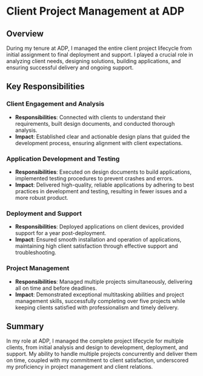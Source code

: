 # Client Project Management at ADP

## Overview
During my tenure at ADP, I managed the entire client project lifecycle from initial assignment to final deployment and support. I played a crucial role in analyzing client needs, designing solutions, building applications, and ensuring successful delivery and ongoing support.

## Key Responsibilities

### Client Engagement and Analysis
- **Responsibilities**: Connected with clients to understand their requirements, built design documents, and conducted thorough analysis.
- **Impact**: Established clear and actionable design plans that guided the development process, ensuring alignment with client expectations.

### Application Development and Testing
- **Responsibilities**: Executed on design documents to build applications, implemented testing procedures to prevent crashes and errors.
- **Impact**: Delivered high-quality, reliable applications by adhering to best practices in development and testing, resulting in fewer issues and a more robust product.

### Deployment and Support
- **Responsibilities**: Deployed applications on client devices, provided support for a year post-deployment.
- **Impact**: Ensured smooth installation and operation of applications, maintaining high client satisfaction through effective support and troubleshooting.

### Project Management
- **Responsibilities**: Managed multiple projects simultaneously, delivering all on time and before deadlines.
- **Impact**: Demonstrated exceptional multitasking abilities and project management skills, successfully completing over five projects while keeping clients satisfied with professionalism and timely delivery.

## Summary
In my role at ADP, I managed the complete project lifecycle for multiple clients, from initial analysis and design to development, deployment, and support. My ability to handle multiple projects concurrently and deliver them on time, coupled with my commitment to client satisfaction, underscored my proficiency in project management and client relations.

